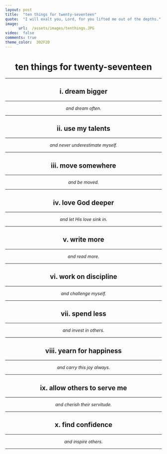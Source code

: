 ```yaml
---
layout: post
title:  "ten things for twenty-seventeen"
quote:  "I will exalt you, Lord, for you lifted me out of the depths."
image:
      url:  /assets/images/tenthings.JPG
video:  false
comments: true
theme_color:  302F2D
---
```


# <center>ten things for twenty-seventeen</center>  

***

##  <center>i. dream bigger</center>

***

   *<center>and dream often.</center>*
   
***
   
##  <center>ii. use my talents</center>

***

   *<center>and never underestimate myself.</center>*
   
***

##  <center>iii. move somewhere</center>

***

   *<center>and be moved.</center>*
   
***

##  <center>iv. love God deeper</center>

***

   *<center>and let His love sink in.</center>*
   
***

##  <center>v. write more</center>

***

   *<center>and read more.</center>*
   
***

##  <center>vi. work on discipline</center>

***

   *<center>and challenge myself.</center>*
   
***

##  <center>vii. spend less</center>

***

   *<center>and invest in others.</center>*
   
***

##  <center>viii. yearn for happiness</center>

***

   *<center>and carry this joy always.</center>*
   
***

##  <center>ix. allow others to serve me</center>

***

   *<center>and cherish their servitude.</center>*

***

##  <center>x. find confidence</center>

***

   *<center>and inspire others.</center>*
   
***
